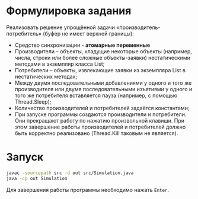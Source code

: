 # Формулировка задания

Реализовать решение упрощённой задачи «производитель-потребитель» (буфер не
имеет верхней границы):

- Средство синхронизации - **атомарные переменные**
- Производители – объекты, кладущие некоторые объекты (например, числа, строки
или более сложные объекты-заявки) нестатическими методами в экземпляр класса
List<T>;
- Потребители – объекты, извлекающие заявки из экземпляра List<T> в нестатических
методах;
- Между двумя последовательными добавлениями у одного и того же производителя
или двумя последовательными изъятиями у одного и того же потребителя вставляется
пауза (например, с помощью Thread.Sleep);
- Количество производителей и потребителей задаётся константами;
- При запуске программы создаются производители и потребители. Они прекращают
работу по нажатию произвольной клавиши. При этом завершение работы производителей
и потребителей должно быть корректно реализовано (Thread.Kill таковым не является).

# Запуск
```bash
javac -sourcepath src -d out src/Simulation.java
java -cp out Simulation
```

Для завершения работы программы необходимо нажать `Enter`.